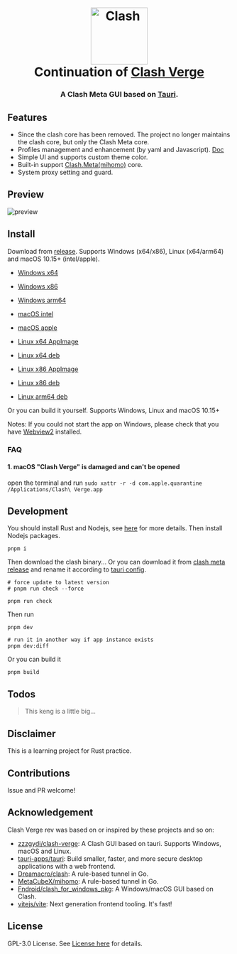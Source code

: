 <h1 align="center">
  <img src="./src/assets/image/logo.png" alt="Clash" width="128" />
  <br>
  Continuation of <a href="https://github.com/zzzgydi/clash-verge">Clash Verge</a>
  <br>
</h1>

<h3 align="center">
A Clash Meta GUI based on <a href="https://github.com/tauri-apps/tauri">Tauri</a>.
</h3>

## Features

- Since the clash core has been removed. The project no longer maintains the clash core, but only the Clash Meta core.
- Profiles management and enhancement (by yaml and Javascript). [Doc](https://clash-verge-rev.github.io)
- Simple UI and supports custom theme color.
- Built-in support [Clash.Meta(mihomo)](https://github.com/MetaCubeX/mihomo) core.
- System proxy setting and guard.

## Preview

![preview](./docs/preview.gif)

## Install

Download from [release](https://github.com/clash-verge-rev/clash-verge-rev/releases). Supports Windows (x64/x86), Linux (x64/arm64) and macOS 10.15+ (intel/apple).

- [Windows x64](https://github.com/clash-verge-rev/clash-verge-rev/releases/download/v1.4.7/Clash.Verge_1.4.7_x64-setup.exe)
- [Windows x86](https://github.com/clash-verge-rev/clash-verge-rev/releases/download/v1.4.7/Clash.Verge_1.4.7_x86-setup.exe)
- [Windows arm64](https://github.com/clash-verge-rev/clash-verge-rev/releases/download/v1.4.7/Clash.Verge_1.4.7_arm64-setup.exe)

- [macOS intel](https://github.com/clash-verge-rev/clash-verge-rev/releases/download/v1.4.7/Clash.Verge_1.4.7_x64.dmg)
- [macOS apple](https://github.com/clash-verge-rev/clash-verge-rev/releases/download/v1.4.7/Clash.Verge_1.4.7_aarch64.dmg)

- [Linux x64 AppImage](https://github.com/clash-verge-rev/clash-verge-rev/releases/download/v1.4.7/clash-verge_1.4.7_amd64.AppImage)
- [Linux x64 deb](https://github.com/clash-verge-rev/clash-verge-rev/releases/download/v1.4.7/clash-verge_1.4.7_amd64.deb)
- [Linux x86 AppImage](https://github.com/clash-verge-rev/clash-verge-rev/releases/download/v1.4.7/clash-verge_1.4.7_i386.AppImage)
- [Linux x86 deb](https://github.com/clash-verge-rev/clash-verge-rev/releases/download/v1.4.7/clash-verge_1.4.7_i386.deb)
- [Linux arm64 deb](https://github.com/clash-verge-rev/clash-verge-rev/releases/download/v1.4.7/clash-verge_1.4.7_arm64.deb)

Or you can build it yourself. Supports Windows, Linux and macOS 10.15+

Notes: If you could not start the app on Windows, please check that you have [Webview2](https://developer.microsoft.com/en-us/microsoft-edge/webview2/#download-section) installed.

### FAQ

#### 1. **macOS** "Clash Verge" is damaged and can't be opened

open the terminal and run `sudo xattr -r -d com.apple.quarantine /Applications/Clash\ Verge.app`

## Development

You should install Rust and Nodejs, see [here](https://tauri.app/v1/guides/getting-started/prerequisites) for more details. Then install Nodejs packages.

```shell
pnpm i
```

Then download the clash binary... Or you can download it from [clash meta release](https://github.com/MetaCubeX/Clash.Meta/releases) and rename it according to [tauri config](https://tauri.app/v1/api/config#bundleconfig.externalbin).

```shell
# force update to latest version
# pnpm run check --force

pnpm run check
```

Then run

```shell
pnpm dev

# run it in another way if app instance exists
pnpm dev:diff
```

Or you can build it

```shell
pnpm build
```

## Todos

> This keng is a little big...

## Disclaimer

This is a learning project for Rust practice.

## Contributions

Issue and PR welcome!

## Acknowledgement

Clash Verge rev was based on or inspired by these projects and so on:

- [zzzgydi/clash-verge](https://github.com/zzzgydi/clash-verge): A Clash GUI based on tauri. Supports Windows, macOS and Linux.
- [tauri-apps/tauri](https://github.com/tauri-apps/tauri): Build smaller, faster, and more secure desktop applications with a web frontend.
- [Dreamacro/clash](https://github.com/Dreamacro/clash): A rule-based tunnel in Go.
- [MetaCubeX/mihomo](https://github.com/MetaCubeX/mihomo): A rule-based tunnel in Go.
- [Fndroid/clash_for_windows_pkg](https://github.com/Fndroid/clash_for_windows_pkg): A Windows/macOS GUI based on Clash.
- [vitejs/vite](https://github.com/vitejs/vite): Next generation frontend tooling. It's fast!

## License

GPL-3.0 License. See [License here](./LICENSE) for details.
